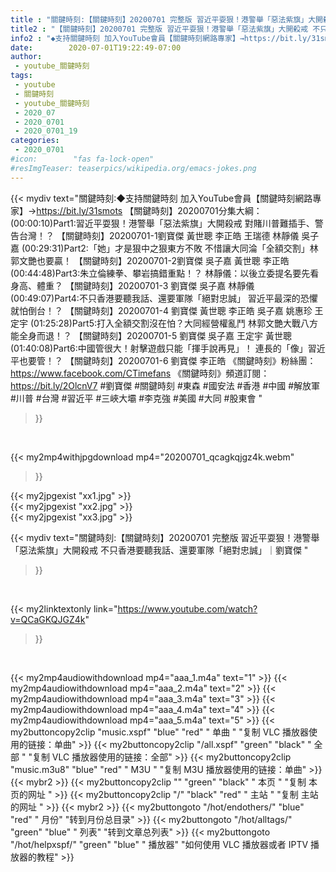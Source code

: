 ```yaml
---
title : "關鍵時刻:【關鍵時刻】20200701 完整版 習近平耍狠！港警舉「惡法紫旗」大開殺戒 不只香港要聽我話、還要軍隊「絕對忠誠」｜劉寶傑 "
title2 : "【關鍵時刻】20200701 完整版 習近平耍狠！港警舉「惡法紫旗」大開殺戒 不只香港要聽我話、還要軍隊「絕對忠誠」｜劉寶傑 "
info2 : "◆支持關鍵時刻 加入YouTube會員【關鍵時刻網路專家】→https://bit.ly/31smots  【關鍵時刻】20200701分集大綱：  (00:00:10)Part1:習近平耍狠！港警舉「惡法紫旗」大開殺戒 對賭川普難插手、警告台灣！？ 【關鍵時刻】20200701-1劉寶傑 黃世聰 李正皓 王瑞德 林靜儀 吳子嘉  (00:29:31)Part2:「她」才是狠中之狠東方不敗 不惜讓大同淪「全額交割」林郭文艷也要贏！ 【關鍵時刻】20200701-2劉寶傑 吳子嘉 黃世聰 李正皓  (00:44:48)Part3:朱立倫練拳、攀岩搞錯重點！？ 林靜儀：以後立委提名要先看身高、體重？ 【關鍵時刻】20200701-3 劉寶傑 吳子嘉 林靜儀  (00:49:07)Part4:不只香港要聽我話、還要軍隊「絕對忠誠」 習近平最深的恐懼就怕倒台！？ 【關鍵時刻】20200701-4 劉寶傑 黃世聰 李正皓 吳子嘉 姚惠珍 王定宇  (01:25:28)Part5:打入全額交割沒在怕？大同經營權亂鬥 林郭文艷大戰八方能全身而退！？ 【關鍵時刻】20200701-5 劉寶傑 吳子嘉 王定宇 黃世聰  (01:40:08)Part6:中國管很大！射擊遊戲只能「揮手說再見」！ 連長的「像」習近平也要管！？ 【關鍵時刻】20200701-6 劉寶傑 李正皓 《關鍵時刻》粉絲團：https://www.facebook.com/CTimefans 《關鍵時刻》頻道訂閱：https://bit.ly/2OlcnV7  #劉寶傑 #關鍵時刻 #東森 #國安法 #香港 #中國 #解放軍 #川普 #台灣 #習近平 #三峽大壩 #李克強 #美國 #大同 #股東會 "
date:        2020-07-01T19:22:49-07:00
author:
 - youtube_關鍵時刻
tags:
 - youtube
 - 關鍵時刻
 - youtube_關鍵時刻
 - 2020_07
 - 2020_0701
 - 2020_0701_19
categories:
 - 2020_0701
#icon:        "fas fa-lock-open"
#resImgTeaser: teaserpics/wikipedia.org/emacs-jokes.png
---
```


{{< mydiv text="關鍵時刻:◆支持關鍵時刻 加入YouTube會員【關鍵時刻網路專家】→https://bit.ly/31smots  【關鍵時刻】20200701分集大綱：  (00:00:10)Part1:習近平耍狠！港警舉「惡法紫旗」大開殺戒 對賭川普難插手、警告台灣！？ 【關鍵時刻】20200701-1劉寶傑 黃世聰 李正皓 王瑞德 林靜儀 吳子嘉  (00:29:31)Part2:「她」才是狠中之狠東方不敗 不惜讓大同淪「全額交割」林郭文艷也要贏！ 【關鍵時刻】20200701-2劉寶傑 吳子嘉 黃世聰 李正皓  (00:44:48)Part3:朱立倫練拳、攀岩搞錯重點！？ 林靜儀：以後立委提名要先看身高、體重？ 【關鍵時刻】20200701-3 劉寶傑 吳子嘉 林靜儀  (00:49:07)Part4:不只香港要聽我話、還要軍隊「絕對忠誠」 習近平最深的恐懼就怕倒台！？ 【關鍵時刻】20200701-4 劉寶傑 黃世聰 李正皓 吳子嘉 姚惠珍 王定宇  (01:25:28)Part5:打入全額交割沒在怕？大同經營權亂鬥 林郭文艷大戰八方能全身而退！？ 【關鍵時刻】20200701-5 劉寶傑 吳子嘉 王定宇 黃世聰  (01:40:08)Part6:中國管很大！射擊遊戲只能「揮手說再見」！ 連長的「像」習近平也要管！？ 【關鍵時刻】20200701-6 劉寶傑 李正皓 《關鍵時刻》粉絲團：https://www.facebook.com/CTimefans 《關鍵時刻》頻道訂閱：https://bit.ly/2OlcnV7  #劉寶傑 #關鍵時刻 #東森 #國安法 #香港 #中國 #解放軍 #川普 #台灣 #習近平 #三峽大壩 #李克強 #美國 #大同 #股東會 "
>}}
<br>


{{< my2mp4withjpgdownload mp4="20200701_qcagkqjgz4k.webm"
>}}

{{< my2jpgexist "xx1.jpg" >}}<br>
{{< my2jpgexist "xx2.jpg" >}}<br>
{{< my2jpgexist "xx3.jpg" >}}<br>



{{< mydiv text="關鍵時刻:【關鍵時刻】20200701 完整版 習近平耍狠！港警舉「惡法紫旗」大開殺戒 不只香港要聽我話、還要軍隊「絕對忠誠」｜劉寶傑 "
>}}
<br>

{{< my2linktextonly link="https://www.youtube.com/watch?v=QCaGKQJGZ4k"
>}}


<br>

{{< my2mp4audiowithdownload mp4="aaa_1.m4a"    text="1" >}}
{{< my2mp4audiowithdownload mp4="aaa_2.m4a"    text="2" >}}
{{< my2mp4audiowithdownload mp4="aaa_3.m4a"    text="3" >}}
{{< my2mp4audiowithdownload mp4="aaa_4.m4a"    text="4" >}}
{{< my2mp4audiowithdownload mp4="aaa_5.m4a"    text="5" >}}
{{< my2buttoncopy2clip "music.xspf"        "blue"   "red"    " 单曲 "  "复制 VLC 播放器使用的链接：单曲" >}} {{< my2buttoncopy2clip "/all.xspf"         "green"  "black"  " 全部 "  "复制 VLC 播放器使用的链接：全部" >}} {{< my2buttoncopy2clip "music.m3u8"        "blue"   "red"    " M3U  "    "复制 M3U 播放器使用的链接：单曲" >}} {{< mybr2 >}} {{< my2buttoncopy2clip ""                  "green"  "black"  " 本页 "    "复制 本页的网址 " >}} {{< my2buttoncopy2clip "/"                 "black"  "red"    " 主站 "    "复制 主站的网址 " >}} {{< mybr2 >}} {{< my2buttongoto      "/hot/endothers/"   "blue"   "red"    " 月份"   "转到月份总目录" >}} {{< my2buttongoto      "/hot/alltags/"     "green"  "blue"   " 列表"   "转到文章总列表" >}} {{< my2buttongoto      "/hot/helpxspf/"    "green"  "blue"   " 播放器" "如何使用 VLC 播放器或者 IPTV 播放器的教程" >}} 
